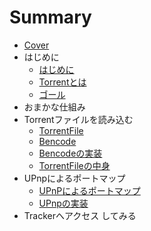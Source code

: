 # Summary

* [Cover](README.md)
* はじめに
   * [はじめに](intro/Introduction.md)
   * [Torrentとは](intro/About.md)
   * [ゴール](intro/Goal.md)
* おまかな仕組み
* Torrentファイルを読み込む
   * [TorrentFile](torrentfile/About.md)
   * [Bencode](torrentfile/Bencode.md)
   * [Bencodeの実装](torrentfile/Implementation.md)
   * [TorrentFileの中身](torrentfile/Content.md)
*  UPnpによるポートマップ
   * [UPnPによるポートマップ](upnp/About.md)
   * [UPnpの実装](upnp/Implementation.md)
* Trackerへアクセス してみる

